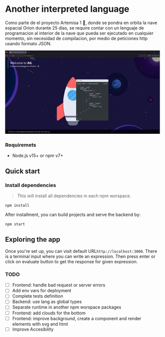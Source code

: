 # Another interpreted language
Como parte de el proyecto Artemisa 1 🚀, donde se pondra en orbita la nave espacial Orion durante 25 dias, se require contar con un lenguaje de programacion al interior de la nave que pueda ser ejecutado en cualquier momento, sin necesidad de compilacion, por medio de peticiones http usando formato JSON.

![screenshot](/images/screenshot-2.png)
### Requiremets
- Node.js v15+ or npm v7+

## Quick start
### Install dependencies
> This will install all dependencies in each npm worspace.
```
npm install
```

After installment, you can build projects and serve the backend by:
```
npm start
```
## Exploring the app
Once you're set up, you can visit default URL`http://localhost:3000`. There is a terminal input where you can write an expression. Then press enter or click on evaluate button to get the response for given expression.

### TODO
- [ ] Frontend: handle bad request or server errors
- [ ] Add env vars for deployment
- [ ] Complete tests definition
- [ ] Backend: use lang as global types 
- [ ] Separate runtime in another npm worspace packages
- [ ] Frontend: add clouds for the bottom
- [ ] Frontend: improve background, create a component and render elements with svg and html
- [ ] Improve Accesibility